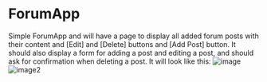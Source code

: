 # ForumApp
Simple ForumApp and will have a page to display all added forum posts with their content and [Edit] and [Delete] buttons and [Add Post] button. It should also display a form for adding a post and editing a post, and should ask for confirmation when deleting a post. It will look like this:
![image](https://user-images.githubusercontent.com/81187988/194536430-95fe0cd5-b61a-4638-91f4-a5419bab88f8.png)
![image2](https://user-images.githubusercontent.com/81187988/194537168-9187f77c-97f5-477f-93c7-c7e3ca61125d.png)
